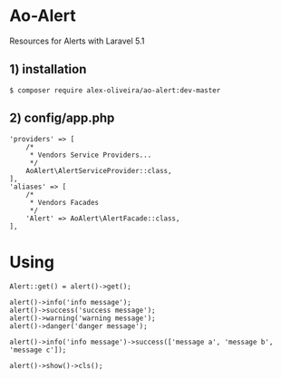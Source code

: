 # Ao-Alert
Resources for Alerts with Laravel 5.1

## 1) installation
````
$ composer require alex-oliveira/ao-alert:dev-master
````

## 2) config/app.php
````
'providers' => [
    /*
     * Vendors Service Providers...
     */
    AoAlert\AlertServiceProvider::class,
],
'aliases' => [
    /*
     * Vendors Facades
     */
    'Alert' => AoAlert\AlertFacade::class,
],
````

# Using
````
Alert::get() = alert()->get();
````

````
alert()->info('info message');
alert()->success('success message');
alert()->warning('warning message');
alert()->danger('danger message');
````

````
alert()->info('info message')->success(['message a', 'message b', 'message c']);
````

````
alert()->show()->cls();
````